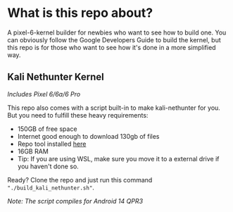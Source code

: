 # What is this repo about?
A pixel-6-kernel builder for newbies who want to see how to build one. You can obviously follow the Google Developers
Guide to build the kernel, but this repo is for those who want to see how it's done in a more simplified way.

## Kali Nethunter Kernel
_Includes Pixel 6/6a/6 Pro_


This repo also comes with a script built-in to make kali-nethunter for you. But you need to fulfill these heavy
requirements:
- 150GB of free space
- Internet good enough to download 130gb of files
- Repo tool installed [here](https://source.android.com/setup/develop#installing-repo)
- 16GB RAM
- Tip: If you are using WSL, make sure you move it to a external drive if you haven't done so.

Ready? Clone the repo and just run this command `"./build_kali_nethunter.sh"`.

_Note: The script compiles for Android 14 QPR3_
